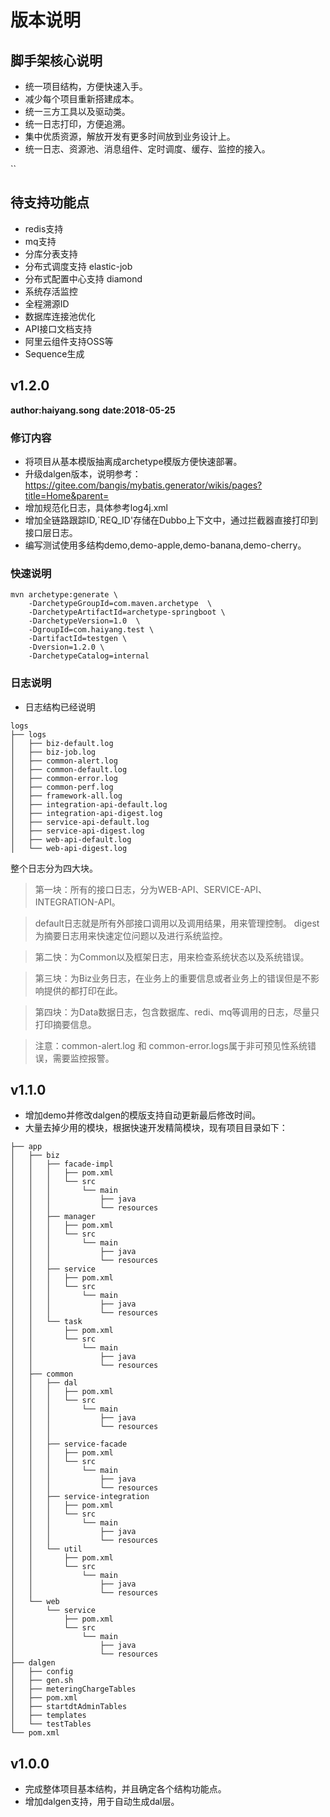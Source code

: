 # 版本说明

## 脚手架核心说明

* 统一项目结构，方便快速入手。
* 减少每个项目重新搭建成本。
* 统一三方工具以及驱动类。
* 统一日志打印，方便追溯。
* 集中优质资源，解放开发有更多时间放到业务设计上。
* 统一日志、资源池、消息组件、定时调度、缓存、监控的接入。

``
## 待支持功能点

* redis支持
* mq支持
* 分库分表支持
* 分布式调度支持 elastic-job
* 分布式配置中心支持 diamond
* 系统存活监控
* 全程溯源ID
* 数据库连接池优化
* API接口文档支持
* 阿里云组件支持OSS等
* Sequence生成

## v1.2.0

**author:haiyang.song**
**date:2018-05-25**

### 修订内容

* 将项目从基本模版抽离成archetype模版方便快速部署。
* 升级dalgen版本，说明参考：https://gitee.com/bangis/mybatis.generator/wikis/pages?title=Home&parent=
* 增加规范化日志，具体参考log4j.xml
* 增加全链路跟踪ID,`REQ_ID'存储在Dubbo上下文中，通过拦截器直接打印到接口层日志。
* 编写测试使用多结构demo,demo-apple,demo-banana,demo-cherry。

### 快速说明

```shell
mvn archetype:generate \
    -DarchetypeGroupId=com.maven.archetype  \
    -DarchetypeArtifactId=archetype-springboot \
    -DarchetypeVersion=1.0  \
    -DgroupId=com.haiyang.test \
    -DartifactId=testgen \
    -Dversion=1.2.0 \
    -DarchetypeCatalog=internal 
```

### 日志说明

* 日志结构已经说明
```log
logs
├── logs
│   ├── biz-default.log
│   ├── biz-job.log
│   ├── common-alert.log
│   ├── common-default.log
│   ├── common-error.log
│   ├── common-perf.log
│   ├── framework-all.log
│   ├── integration-api-default.log
│   ├── integration-api-digest.log
│   ├── service-api-default.log
│   ├── service-api-digest.log
│   ├── web-api-default.log
│   └── web-api-digest.log
```

整个日志分为四大块。

> 第一块：所有的接口日志，分为WEB-API、SERVICE-API、INTEGRATION-API。

> default日志就是所有外部接口调用以及调用结果，用来管理控制。
    digest为摘要日志用来快速定位问题以及进行系统监控。

> 第二快：为Common以及框架日志，用来检查系统状态以及系统错误。

> 第三块：为Biz业务日志，在业务上的重要信息或者业务上的错误但是不影响提供的都打印在此。

> 第四块：为Data数据日志，包含数据库、redi、mq等调用的日志，尽量只打印摘要信息。

> 注意：common-alert.log 和 common-error.logs属于非可预见性系统错误，需要监控报警。



## v1.1.0

* 增加demo并修改dalgen的模版支持自动更新最后修改时间。
* 大量去掉少用的模块，根据快速开发精简模块，现有项目目录如下：


```
├── app
│   ├── biz
│   │   ├── facade-impl
│   │   │   ├── pom.xml
│   │   │   └── src
│   │   │       └── main
│   │   │           ├── java
│   │   │           └── resources
│   │   ├── manager
│   │   │   ├── pom.xml
│   │   │   └── src
│   │   │       └── main
│   │   │           ├── java
│   │   │           └── resources
│   │   ├── service
│   │   │   ├── pom.xml
│   │   │   └── src
│   │   │       └── main
│   │   │           ├── java
│   │   │           └── resources
│   │   └── task
│   │       ├── pom.xml
│   │       └── src
│   │           └── main
│   │               ├── java
│   │               └── resources
│   ├── common
│   │   ├── dal
│   │   │   ├── pom.xml
│   │   │   └── src
│   │   │       └── main
│   │   │           ├── java
│   │   │           └── resources
│   │   │ 
│   │   ├── service-facade
│   │   │   ├── pom.xml
│   │   │   └── src
│   │   │       └── main
│   │   │           ├── java
│   │   │           └── resources
│   │   ├── service-integration
│   │   │   ├── pom.xml
│   │   │   └── src
│   │   │       └── main
│   │   │           ├── java
│   │   │           └── resources
│   │   └── util
│   │       ├── pom.xml
│   │       └── src
│   │           └── main
│   │               ├── java
│   │               └── resources
│   └── web
│       └── service
│           ├── pom.xml
│           └── src
│               └── main
│                   ├── java
│                   └── resources
├── dalgen
│   ├── config
│   ├── gen.sh
│   ├── meteringChargeTables
│   ├── pom.xml
│   ├── startdtAdminTables
│   ├── templates
│   └── testTables
└── pom.xml
```

## v1.0.0

* 完成整体项目基本结构，并且确定各个结构功能点。
* 增加dalgen支持，用于自动生成dal层。



